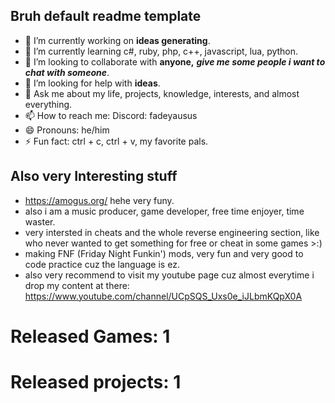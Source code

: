 ## Bruh default readme template

- 🔭 I’m currently working on **ideas generating**.
- 🌱 I’m currently learning c#, ruby, php, c++, javascript, lua, python.
- 👯 I’m looking to collaborate with **anyone,** ***give me some people i want to chat with someone***.
- 🤔 I’m looking for help with **ideas**.
- 💬 Ask me about my life, projects, knowledge, interests, and almost everything.
- 📫 How to reach me: Discord: fadeyausus
- 😄 Pronouns: he/him
- ⚡ Fun fact: ctrl + c, ctrl + v, my favorite pals.

## Also very Interesting stuff
- <https://amogus.org/> hehe very funy.
- also i am a music producer, game developer, free time enjoyer, time waster.
- very intersted in cheats and the whole reverse engineering section, like who never wanted to get something for free or cheat in some games >:)
- making FNF (Friday Night Funkin') mods, very fun and very good to code practice cuz the language is ez.
- also very recommend to visit my youtube page cuz almost everytime i drop my content at there: <https://www.youtube.com/channel/UCpSQS_Uxs0e_iJLbmKQpX0A>

# Released Games: 1

# Released projects: 1
